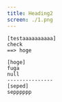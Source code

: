 ```yaml
---
title: Heading2
screen: ./1.png
---
```



```uiflows
[testaaaaaaaaaa]
check
==> hoge

[hoge]
fuga
null
---------------
[seped]
sepppppp
```

